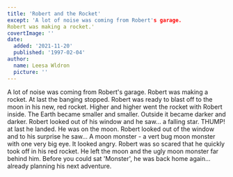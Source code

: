 ```yaml
---
title: 'Robert and the Rocket'
except: 'A lot of noise was coming from Robert's garage.
Robert was making a rocket.'
covertImage: ''
date: 
  added: '2021-11-20'
  published: '1997-02-04'
author: 
  name: Leesa Wldron
  picture: ''
---
```


A lot of noise was coming from Robert's garage.
Robert was making a rocket.
At last the banging stopped. Robert was ready to blast off to the moon in his new, red rocket.
Higher and higher went the rocket with Robert inside.
The Earth became smaller and smaller. Outside it became darker and darker.
Robert looked out of his window and he saw...
a falling star.
THUMP! at last he landed.
He was on the moon.
Robert looked out of the window and to his surprise he saw...
A moon monster - a vert bug moon monster with one very big eye. It looked angry.
Robert was so scared that he quickly took off in his red rocket.
He left the moon and the ugly moon monster far behind him.
Before you could sat 'Monster', he was back home again...
already planning his next adventure.
